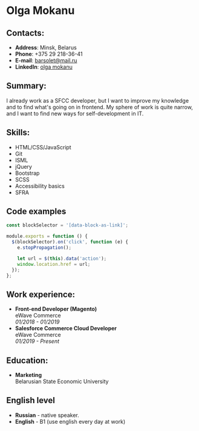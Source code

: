 # Olga Mokanu


## Contacts:
* **Address**: Minsk, Belarus
* **Phone**: +375 29 218-36-41
* **E-mail**: barsolet@mail.ru
* **LinkedIn**: [olga mokanu](https://www.linkedin.com/in/olga-mokanu-61a179138/)

## Summary:
I already work as a SFCC developer, but I want to improve my knowledge and to find what's going on in frontend. My sphere of work is quite narrow, and I want to find new ways for self-development in IT.

## Skills:
* HTML/CSS/JavaScript
* Git
* ISML
* jQuery
* Bootstrap 
* SCSS
* Accessibility basics
* SFRA

## Code examples
```javascript
const blockSelector = '[data-block-as-link]';

module.exports = function () {
  $(blockSelector).on('click', function (e) {
    e.stopPropagation();

    let url = $(this).data('action');
    window.location.href = url;
  });
};
```

## Work experience:
* **Front-end Developer (Magento)**  
eWave Commerce  
_01/2018 - 01/2019_
* **Salesforce Commerce Cloud Developer**  
eWave Commerce  
_01/2019 - Present_

## Education:
* **Marketing**  
Belarusian State Economic University

## English level
* **Russian** - native speaker.
* **English** - B1 (use english every day at work)
